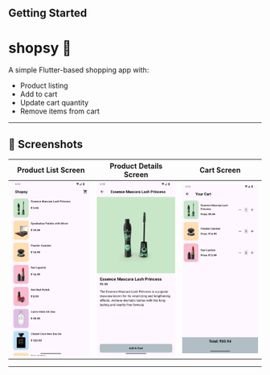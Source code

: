
## Getting Started

# shopsy 🛒

A simple Flutter-based shopping app with:
- Product listing
- Add to cart
- Update cart quantity
- Remove items from cart

---

## 📸 Screenshots

| Product List Screen | Product Details Screen | Cart Screen |
|---------------------|------------------------|-------------|
| ![Product List](screenshots/product_list_screen.jpg) | ![Product Details](screenshots/product_details_screen.jpg) | ![Cart](screenshots/cart_screen.jpg) |


---
